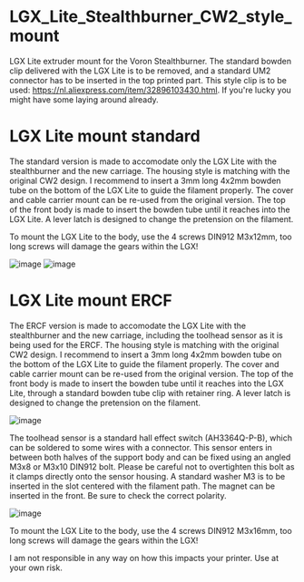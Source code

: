 # LGX_Lite_Stealthburner_CW2_style_mount
LGX Lite extruder mount for the Voron Stealthburner. The standard bowden clip delivered with the LGX Lite is to be removed, and a standard UM2 connector has to be inserted in the top printed part. This style clip is to be used: https://nl.aliexpress.com/item/32896103430.html. If you're lucky you might have some laying around already.


# LGX Lite mount standard
The standard version is made to accomodate only the LGX Lite with the stealthburner and the new carriage. The housing style is matching with the original CW2 design. I recommend to insert a 3mm long 4x2mm bowden tube on the bottom of the LGX Lite to guide the filament properly. The cover and cable carrier mount can be re-used from the original version. 
The top of the front body is made to insert the bowden tube until it reaches into the LGX Lite. A lever latch is designed to change the pretension on the filament.

To mount the LGX Lite to the body, use the 4 screws DIN912 M3x12mm, too long screws will damage the gears within the LGX!

![image](https://user-images.githubusercontent.com/94404962/153183815-0d0e14b0-1eed-47fa-8a8d-c3d5f51c97d0.png) ![image](https://user-images.githubusercontent.com/94404962/153183884-e401adf4-f663-42e1-9da1-0569cb075a4f.png)


# LGX Lite mount ERCF
The ERCF version is made to accomodate the LGX Lite with the stealthburner and the new carriage, including the toolhead sensor as it is being used for the ERCF. The housing style is matching with the original CW2 design. I recommend to insert a 3mm long 4x2mm bowden tube on the bottom of the LGX Lite to guide the filament properly. The cover and cable carrier mount can be re-used from the original version. The top of the front body is made to insert the bowden tube until it reaches into the LGX Lite, through a standard bowden tube clip with retainer ring. A lever latch is designed to change the pretension on the filament. 

![image](https://user-images.githubusercontent.com/94404962/153184441-386967b5-56fa-40bd-80c4-6892079539ed.png)

The toolhead sensor is a standard hall effect switch (AH3364Q-P-B), which can be soldered to some wires with a connector. This sensor enters in between both halves of the support body and can be fixed using an angled M3x8 or M3x10 DIN912 bolt. Please be careful not to overtighten this bolt as it clamps directly onto the sensor housing. A standard washer M3 is to be inserted in the slot centered with the filament path. The magnet can be inserted in the front. Be sure to check the correct polarity.

![image](https://user-images.githubusercontent.com/94404962/153185340-fcfe57bf-f47f-4257-b557-bd53d03c2008.png)

To mount the LGX Lite to the body, use the 4 screws DIN912 M3x16mm, too long screws will damage the gears within the LGX!



I am not responsible in any way on how this impacts your printer. Use at your own risk.
